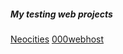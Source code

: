 <body>
<h5> My testing web projects </h5>
  <a href=” https://cristiancuesta.neocities.org/”>Neocities</a>
  <a href=” https://lapineditacristian.000webhostapp.com/”>000webhost</a>
  
</body>
